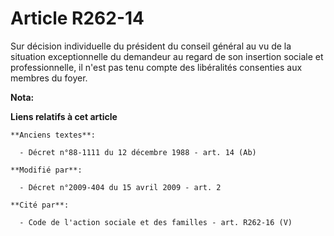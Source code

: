 # Article R262-14

Sur décision individuelle du président du conseil général au vu de la situation exceptionnelle du demandeur au regard de son
insertion sociale et professionnelle, il n'est pas tenu compte des libéralités consenties aux membres du foyer.

**Nota:**



**Liens relatifs à cet article**

	**Anciens textes**:

	  - Décret n°88-1111 du 12 décembre 1988 - art. 14 (Ab)

	**Modifié par**:

	  - Décret n°2009-404 du 15 avril 2009 - art. 2

	**Cité par**:

	  - Code de l'action sociale et des familles - art. R262-16 (V)
